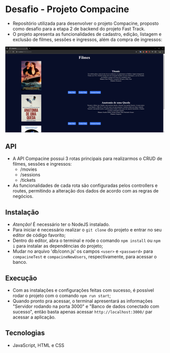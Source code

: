 # Desafio - Projeto Compacine

- Repositório utilizada para desenvolver o projeto Compacine, proposto como desafio para a etapa 2 de backend do projeto Fast Track.
- O projeto apresenta as funcionalidades de cadastro, edição, listagem e exclusão de filmes, sessões e ingressos, além da compra de ingressos:
<img src="./image/model.png">

## API
- A API Compacine possui 3 rotas principais para realizarmos o CRUD de filmes, sessões e ingressos:
    - /movies
    - /sessions
    - /tickets
- As funcionalidades de cada rota são configuradas pelos controllers e routes, permitindo a alteração dos dados de acordo com as regras de negócios.

## Instalação
- *Atenção!* É necessário ter o NodeJS instalado.
- Para iniciar é necessário realizar o `git clone` do projeto e entrar no seu editor de código favorito;
- Dentro do editor, abra o terminal e rode o comando `npm install` ou `npm i` para instalar as dependências do projeto;
- Mudar no arquivo 'db/conn.js' os campos `<user>` e `<password>` para `compacineTest` e `compacineNewUsers`, respectivamente, para acessar o banco.

## Execução
- Com as instalações e configurações feitas com sucesso, é possível rodar o projeto com o comando `npm run start`;
- Quando pronto pra acessar, o terminal apresentará as informações "Servidor rodando na porta 3000" e "Banco de dados conectado com sucesso", então basta apenas acessar `http://localhost:3000/` par acessar a aplicação.

## Tecnologias
- JavaScript, HTML e CSS
